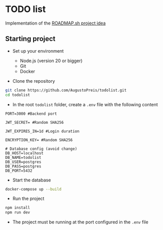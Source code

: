 # TODO list
Implementation of the [ROADMAP.sh project idea](https://roadmap.sh/projects/todo-list-api)

## Starting project

- Set up your environment
    - Node.js (version 20 or bigger)
    - Git
    - Docker

- Clone the repository
```bash
git clone https://github.com/AugustoPreis/todolist.git
cd todolist
```

- In the root `todolist` folder, create a `.env` file with the following content
```env
PORT=3000 #Backend port

JWT_SECRET= #Random SHA256

JWT_EXPIRES_IN=1d #Login duration

ENCRYPTION_KEY= #Random SHA256

# Database config (avoid change)
DB_HOST=localhost
DB_NAME=todolist
DB_USER=postgres
DB_PASS=postgres
DB_PORT=5432
```

- Start the database
```bash
docker-compose up --build
```

- Run the project
```bash
npm install
npm run dev
```

- The project must be running at the port configured in the `.env` file